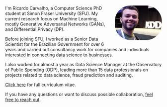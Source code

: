 <img src="../../images/kdd.png" style="float: right; max-width: 30%; margin: 0 0 1em 2em; border-radius: 50px" alt="Ricardo"/>I'm Ricardo Carvalho, a Computer Science PhD student at Simon Fraser University (SFU). My current research focus on Machine Learning, mostly Generative Adversarial Networks (GANs), and Differential Privacy (DP).

Before joining SFU, I worked as a Senior Data Scientist for the Brazilian Government for over 6 years and carried out consultancy work for companies and individuals interested in connecting data science to businesses.

I also worked for almost a year as Data Science Manager at the Observatory of Public Spending (ODP), leading more than 15 data professionals on projects related to data science, fraud prediction and auditing. 

<a href="../CV.pdf">Click here</a> for full curriculum vitae. 

If you have any questions or want to discuss possible collaboration, [feel free to reach out](../../html/page?content/pages/contact).
